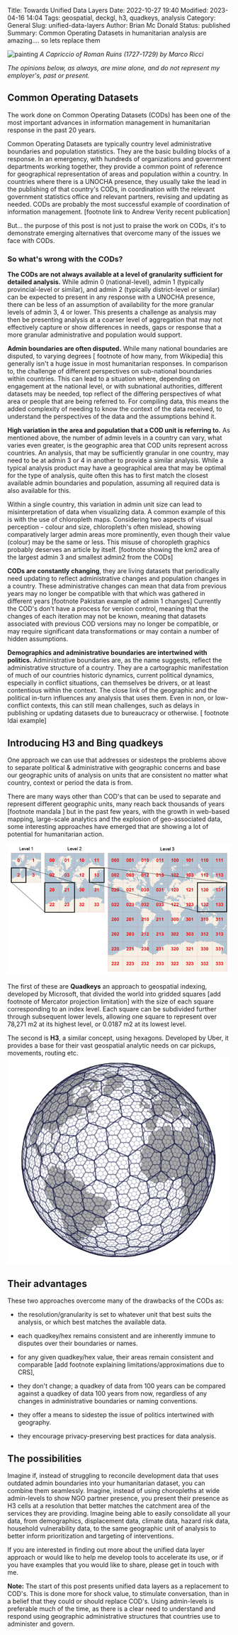 Title: Towards Unified Data Layers
Date: 2022-10-27 19:40
Modified: 2023-04-16 14:04
Tags: geospatial, deckgl, h3, quadkeys, analysis 
Category: General
Slug: unified-data-layers 
Author: Brian Mc Donald
Status: published
Summary: Common Operating Datasets in humanitarian analysis are amazing.... so lets replace them

![painting](../files/images/501450ldsdl.jpg)
*A Capriccio of Roman Ruins (1727-1729) by Marco Ricci*

*The opinions below, as always, are mine alone, and do not represent my employer's, past or present.*

## Common Operating Datasets
The work done on Common Operating Datasets (CODs) has been one of the most important advances in information management in humanitarian response in the past 20 years.

Common Operating Datasets are typically country level administrative boundaries and population statistics. They are the basic building blocks of a response. In an emergency, with hundreds of organizations and government departments working together, they provide a common point of reference for geographical representation of areas and population  within a country. In countries where there is a UNOCHA presence, they usually take the lead in the publishing of that country's CODs, in coordination with the relevant government statistics office and relevant partners, revising and updating as needed. CODs are probably the most successful example of coordination of information management. [footnote link to Andrew Verity recent publication]

But... the purpose of this post is not just to praise the work on CODs, it's to demonstrate emerging alternatives that overcome many of the issues we face with CODs. 

### So what's wrong with the CODs?

**The CODs are not always available at a level of granularity sufficient for detailed analysis.** While admin 0 (national-level), admin 1 (typically provincial-level or similar), and admin 2 (typically district-level or similar) can be expected to present in any response with a UNOCHA presence, there can be less of an assumption of availability for the more granular levels of admin 3, 4 or lower. This presents a challenge as analysis may then be presenting analysis at a coarser level of aggregation that may not effectively capture or show differences in needs, gaps or response that a more granular administrative and population would support.

**Admin boundaries are often disputed.** While many national boundaries are disputed, to varying degrees [ footnote of how many, from Wikipedia] this generally isn't a huge issue in most humanitarian responses. In comparison to, the challenge of different perspectives on sub-national boundaries within countries. This can lead to a situation where, depending on engagement at the national level, or with subnational authorities, different datasets may be needed, top reflect of the differing perspectives of what area or people that are being referred to. For compiling data, this means the added complexity of needing to know the context of the data received, to understand the perspectives of the data and the assumptions behind it.

**High variation in the area and population that a COD unit is referring to.** As mentioned above, the number of admin levels in a country can vary, what varies even greater, is the geographic area that COD units represent across countries. An analysis, that may be sufficiently granular in one country, may need to be at admin 3 or 4 in another to provide a similar analysis. While a typical analysis product may have a geographical area that may be optimal for the type of analysis, quite often this has to first match the closest available admin boundaries and population, assuming all required data is also available for this. 

Within a single country, this variation in admin unit size can lead to misinterpretation of data when visualizing data. A common example of this is with the use of chloropleth maps. Considering two aspects of visual perception - colour and size, chloropleth's often mislead, showing comparatively larger admin areas more prominently, even though their value (colour) may be the same or less. This misuse of choropleth graphics probably deserves an article by itself. [footnote showing the km2 area of the largest admin 3 and smallest admin2 from the CODs]

**CODs are constantly changing**, they are living datasets that periodically need updating to reflect administrative changes and population changes in a country. These administrative changes can mean that data from previous years may no longer be compatible with that which was gathered in different years [footnote Pakistan example of admin 1 changes] Currently the COD's don't have a process for version control, meaning that the changes of each iteration may not be known, meaning that datasets associated with previous COD versions may no longer be compatible, or may require significant data transformations or may contain a number of hidden assumptions.
  
**Demographics and administrative boundaries are intertwined with politics.** Administrative boundaries are, as the name suggests, reflect the administrative structure of a country. They are a cartographic manifestation of much of our countries historic dynamics, current political dynamics, especially in conflict situations, can themselves be drivers, or at least contentious within the context. The close link of the geographic and the political in-turn influences any analysis that uses them. Even in non, or low-conflict contexts, this can still mean challenges, such as delays in publishing or updating datasets due to bureaucracy or otherwise. [ footnote Idai example]  

## Introducing H3 and Bing quadkeys

One approach we can use that addresses or sidesteps the problems above to separate political & administrative with geographic concerns and base our geographic units of analysis on units that are consistent no matter what country, context or period the data is from.  

There are many ways other than COD's that can be used to separate and represent different geographic units, many reach back thousands of years [footnote mandala ] but in the past few years, with the growth in web-based mapping, large-scale analytics and the explosion of geo-associated data, some interesting approaches have emerged that are showing a lot of potential for humanitarian action.

![quadkeys](../files/images/quadkeys.jpg)

The first of these are **Quadkeys** an approach to geospatial indexing, developed by Microsoft, that divided the world into gridded squares [add footnote of Mercator projection limitation] with the size of each square corresponding to an index level. Each square can be subdivided further through subsequent lower levels, allowing one square to represent over 78,271 m2 at its highest level, or 0.0187 m2 at its lowest level. 

The second is **H3**, a similar concept, using hexagons. Developed by Uber, it provides a base for their vast geospatial analytic needs on car pickups, movements, routing etc. 
![h3geo](../files/images/H3geo.PNG) 
   
## Their advantages

These two approaches overcome many of the drawbacks of the CODs as:

- the resolution/granularity is set to whatever unit that best suits the analysis, or which best matches the available data.

- each quadkey/hex remains consistent and are inherently immune to disputes over their boundaries or names.

- for any given quadkey/hex value, their areas remain consistent and comparable [add footnote explaining limitations/approximations due to CRS], 

- they don't change; a quadkey of data from 100 years can be compared against a quadkey of data 100 years from now, regardless of any changes in administrative boundaries or naming conventions.

- they offer a means to sidestep the issue of politics intertwined with geography.

- they encourage privacy-preserving best practices for data analysis. 

## The possibilities

Imagine if, instead of struggling to reconcile development data that uses outdated admin boundaries into your humanitarian dataset, you can combine them seamlessly. Imagine, instead of using choropleths at wide admin-levels to show NGO partner presence, you present their presence as H3 cells at a resolution that better matches the catchment area of the services they are providing. Imagine being able to easily consolidate all your data, from demographics, displacement data, climate data, hazard risk data, household vulnerability data, to the same geographic unit of analysis to better inform prioritization and targeting of interventions.

If you are interested in finding out more about the unified data layer approach or would like to help me develop tools to accelerate its use, or if you have examples that you would like to share, please get in touch with me.

**Note:** The start of this post presents unified data layers as a replacement to COD's. This is done more for shock value, to stimulate conversation, than in a belief that they could or should replace COD's. Using admin-levels is preferable much of the time, as there is a clear need to understand and respond using geographic administrative structures that countries use to administer and govern.